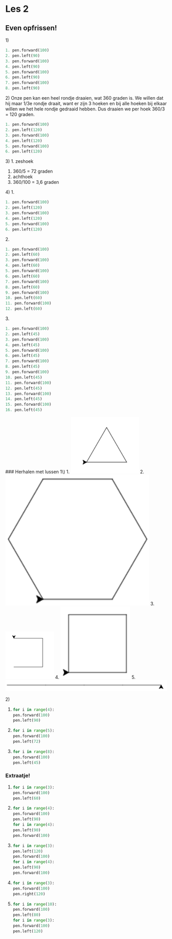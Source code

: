 # Les 2

## Even opfrissen!

1\)

```python
1. pen.forward(100)
2. pen.left(90)
3. pen.forward(100)
4. pen.left(90)
5. pen.forward(100)
6. pen.left(90)
7. pen.forward(100)
8. pen.left(90)
```

2\) Onze pen kan een heel rondje draaien, wat 360 graden is. We willen dat hij maar 1/3e rondje draait, want er zijn 3 hoeken en bij alle hoeken bij elkaar willen we het hele rondje gedraaid hebben. Dus draaien we per hoek 360/3 = 120 graden.

```python
1. pen.forward(100)
2. pen.left(120)
3. pen.forward(100)
4. pen.left(120)
5. pen.forward(100)
6. pen.left(120)
```

3\) 1. zeshoek

1. 360/5 = 72 graden
2. achthoek
3. 360/100 = 3,6 graden

4\) 1.

```python
1. pen.forward(100)
2. pen.left(120)
3. pen.forward(100)
4. pen.left(120)
5. pen.forward(100)
6. pen.left(120)
```

2\.

```python
1. pen.forward(100)
2. pen.left(60)
3. pen.forward(100)
4. pen.left(60)
5. pen.forward(100)
6. pen.left(60)
7. pen.forward(100)
8. pen.left(60)
9. pen.forward(100)
10. pen.left(60)
11. pen.forward(100)
12. pen.left(60)
```

3\.

```python
1. pen.forward(100)
2. pen.left(45)
3. pen.forward(100)
4. pen.left(45)
5. pen.forward(100)
6. pen.left(45)
7. pen.forward(100)
8. pen.left(45)
9. pen.forward(100)
10. pen.left(45)
11. pen.forward(100)
12. pen.left(45)
13. pen.forward(100)
14. pen.left(45)
15. pen.forward(100)
16. pen.left(45)
```

\### Herhalen met lussen 1\\) 1. ![](<../../.gitbook/assets/image-20190318130624359 (2) (4) (4) (4) (4) (4) (4) (4) (3).png>) 2. ![](../../.gitbook/assets/image-20190415164642350.png) 3. ![](<../../.gitbook/assets/les 2 1.3.PNG>) 4. ![](../../.gitbook/assets/image-20190415160753334.png) 5. ![](<../../.gitbook/assets/image-20190415160852179 (1).png>)

2\)

1. ```python
   for i in range(4):
   pen.forward(100)
   pen.left(90)
   ```
2. ```python
   for i in range(5):
   pen.forward(100)
   pen.left(72)
   ```
3. ```python
   for i in range(8):
   pen.forward(100)
   pen.left(45)
   ```

### Extraatje!

1. ```python
   for i in range(3):
   pen.forward(100)
   pen.left(60)
   ```
2. ```python
   for i in range(4):
   pen.forward(100)
   pen.left(90)
   for i in range(4):
   pen.left(90)
   pen.forward(100)
   ```
3. ```python
   for i in range(3):
   pen.left(120)
   pen.forward(100)
   for i in range(4):
   pen.left(90)
   pen.forward(100)
   ```
4. ```python
   for i in range(3):
   pen.forward(100)
   pen.right(120)
   ```
5. ```python
   for i in range(10):
   pen.forward(100)
   pen.left(80)
   for i in range(3):
   pen.forward(100)
   pen.left(120)
   ```
